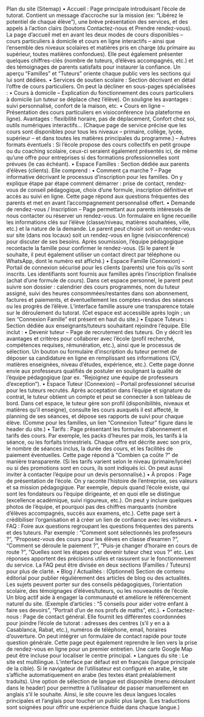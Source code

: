 Plan du site (Sitemap)
•	Accueil : Page principale introduisant l’école de tutorat. Contient un message d’accroche sur la mission (ex: “Libérez le potentiel de chaque élève”), une brève présentation des services, et des appels à l’action clairs (boutons Contactez-nous et Prendre rendez-vous). La page d’accueil met en avant les deux modes de cours disponibles – cours particuliers à domicile et cours en ligne interactifs – ainsi que l’ensemble des niveaux scolaires et matières pris en charge (du primaire au supérieur, toutes matières confondues). Elle peut également présenter quelques chiffres-clés (nombre de tuteurs, d’élèves accompagnés, etc.) et des témoignages de parents satisfaits pour instaurer la confiance. Un aperçu “Familles” et “Tuteurs” oriente chaque public vers les sections qui lui sont dédiées.
•	Services de soutien scolaire : Section décrivant en détail l’offre de cours particuliers. On peut la décliner en sous-pages spécialisées :
    •	Cours à domicile – Explication du fonctionnement des cours particuliers à domicile (un tuteur se déplace chez l’élève). On souligne les avantages : suivi personnalisé, confort de la maison, etc.
    •	Cours en ligne – Présentation des cours particuliers en visioconférence (via plateforme en ligne). Avantages : flexibilité horaire, pas de déplacement, Confort chez soi, outils numériques interactifs...
    (Chaque page de service précise que les cours sont disponibles pour tous les niveaux – primaire, collège, lycée, supérieur – et dans toutes les matières principales du programme.)
    – Autres formats éventuels : Si l’école propose des cours collectifs en petit groupe ou du coaching scolaire, ceux-ci seraient également présentés ici, de même qu’une offre pour entreprises si des formations professionnelles sont prévues (le cas échéant).
•	Espace Familles : Section dédiée aux parents d’élèves (clients). Elle comprend :
    •	Comment ça marche ? – Page informative décrivant le processus d’inscription pour les familles. On y explique étape par étape comment démarrer : prise de contact, rendez-vous de conseil pédagogique, choix d’une formule, inscription définitive et accès au suivi en ligne. Cette page répond aux questions fréquentes des parents et met en avant l’accompagnement personnalisé offert.
    •	Demande de rendez-vous / Inscription – Page permettant aux parents intéressés de nous contacter ou réserver un rendez-vous. Un formulaire en ligne recueille les informations clés sur l’élève (classe/niveau, matières souhaitées, ville, etc.) et la nature de la demande. Le parent peut choisir soit un rendez-vous sur site (dans nos locaux) soit un rendez-vous en ligne (visioconférence) pour discuter de ses besoins. Après soumission, l’équipe pédagogique recontacte la famille pour confirmer le rendez-vous. (Si le parent le souhaite, il peut également utiliser un contact direct par téléphone ou WhatsApp, dont le numéro est affiché.)
    •	Espace Famille (Connexion) – Portail de connexion sécurisé pour les clients (parents) une fois qu’ils sont inscrits. Les identifiants sont fournis aux familles après l’inscription finalisée (achat d’une formule de cours). Dans cet espace personnel, le parent peut suivre son dossier : calendrier des cours programmés, nom du tuteur assigné, suivi des heures consommées/restantes dans son abonnement, factures et paiements, et éventuellement les comptes-rendus des séances ou les progrès de l’élève. L’interface famille assure une transparence totale sur le déroulement du tutorat. (Cet espace est accessible après login ; un lien “Connexion Famille” est présent en haut du site.)
•	Espace Tuteurs : Section dédiée aux enseignants/tuteurs souhaitant rejoindre l’équipe. Elle inclut :
    •	Devenir tuteur – Page de recrutement des tuteurs. On y décrit les avantages et critères pour collaborer avec l’école (profil recherché, compétences requises, rémunération, etc.), ainsi que le processus de sélection. Un bouton ou formulaire d’inscription du tuteur permet de déposer sa candidature en ligne en remplissant ses informations (CV, matières enseignées, niveau d’études, expérience, etc.). Cette page donne envie aux professeurs qualifiés de postuler en soulignant la qualité de l’équipe pédagogique (par ex. “Rejoignez une équipe de professeurs d’exception”).
    •	Espace Tuteur (Connexion) – Portail professionnel sécurisé pour les tuteurs recrutés. Après acceptation dans l’équipe et signature du contrat, le tuteur obtient un compte et peut se connecter à son tableau de bord. Dans cet espace, le tuteur gère son profil (disponibilités, niveaux et matières qu’il enseigne), consulte les cours auxquels il est affecté, le planning de ses séances, et dépose ses rapports de suivi pour chaque élève. (Comme pour les familles, un lien “Connexion Tuteur” figure dans le header du site.)
•	Tarifs : Page présentant les formules d’abonnement et tarifs des cours. Par exemple, les packs d’heures par mois, les tarifs à la séance, ou les forfaits trimestriels. Chaque offre est décrite avec son prix, le nombre de séances inclus, la durée des cours, et les facilités de paiement éventuelles. Cette page répond à “Combien ça coûte ?” de manière transparente. (Si les tarifs varient selon le niveau (primaire/lycée) ou si des promotions sont en cours, ils sont indiqués ici. On peut aussi inviter à contacter l’équipe pour un devis personnalisé.)
•	À propos : Page de présentation de l’école. On y raconte l’histoire de l’entreprise, ses valeurs et sa mission pédagogique. Par exemple, depuis quand l’école existe, qui sont les fondateurs ou l’équipe dirigeante, et en quoi elle se distingue (excellence académique, suivi rigoureux, etc.). On peut y inclure quelques photos de l’équipe, et pourquoi pas des chiffres marquants (nombre d’élèves accompagnés, succès aux examens, etc.). Cette page sert à crédibiliser l’organisation et à créer un lien de confiance avec les visiteurs.
•	FAQ : Foire aux questions regroupant les questions fréquentes des parents et des tuteurs. Par exemple : “Comment sont sélectionnés les professeurs ?”, “Proposez-vous des cours pour les élèves en classe d’examen ?”, “Comment se déroule le paiement ?”, “Puis-je changer d’horaire en cours de route ?”, “Quelles sont les étapes pour devenir tuteur chez vous ?” etc. Les réponses apportent des précisions utiles et rassurent sur le fonctionnement du service. La FAQ peut être divisée en deux sections (Familles / Tuteurs) pour plus de clarté.
•	Blog / Actualités : (Optionnel) Section de contenu éditorial pour publier régulièrement des articles de blog ou des actualités. Les sujets peuvent porter sur des conseils pédagogiques, l’orientation scolaire, des témoignages d’élèves/tuteurs, ou les nouveautés de l’école. Un blog actif aide à engager la communauté et améliore le référencement naturel du site. (Exemple d’articles : “5 conseils pour aider votre enfant à faire ses devoirs”, “Portrait d’un de nos profs de maths”, etc.).
•	Contactez-nous : Page de contact général. Elle fournit les différentes coordonnées pour joindre l’école de tutorat : adresses des centres (s’il y en a à Casablanca, Rabat, etc.), numéros de téléphone, email, horaires d’ouverture. On peut intégrer un formulaire de contact rapide pour toute question générale. Cette page peut également reprendre le lien vers la prise de rendez-vous en ligne pour un premier entretien. Une carte Google Map peut être incluse pour localiser le centre principal.
•	Langues du site : Le site est multilingue. L’interface par défaut est en français (langue principale de la cible). Si le navigateur de l’utilisateur est configuré en arabe, le site s’affiche automatiquement en arabe (les textes étant préalablement traduits). Une option de sélection de langue est disponible (menu déroulant dans le header) pour permettre à l’utilisateur de passer manuellement en anglais s’il le souhaite. Ainsi, le site couvre les deux langues locales principales et l’anglais pour toucher un public plus large. (Les traductions sont soignées pour offrir une expérience fluide dans chaque langue.)
